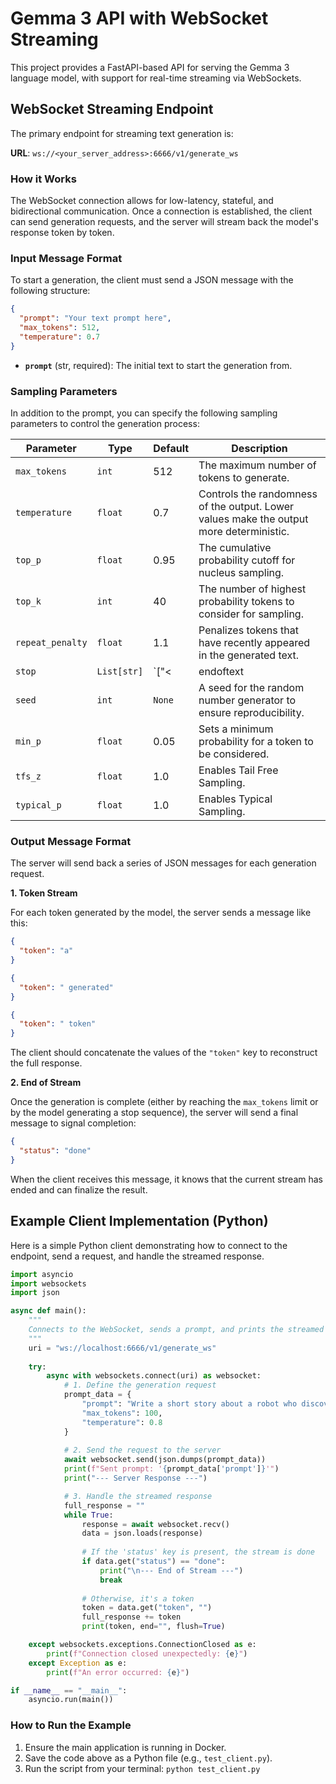 # Gemma 3 API with WebSocket Streaming

This project provides a FastAPI-based API for serving the Gemma 3 language model, with support for real-time streaming via WebSockets.

## WebSocket Streaming Endpoint

The primary endpoint for streaming text generation is:

**URL**: `ws://<your_server_address>:6666/v1/generate_ws`

### How it Works

The WebSocket connection allows for low-latency, stateful, and bidirectional communication. Once a connection is established, the client can send generation requests, and the server will stream back the model's response token by token.

### Input Message Format

To start a generation, the client must send a JSON message with the following structure:

```json
{
  "prompt": "Your text prompt here",
  "max_tokens": 512,
  "temperature": 0.7
}
```

- **`prompt`** (str, required): The initial text to start the generation from.

### Sampling Parameters

In addition to the prompt, you can specify the following sampling parameters to control the generation process:

| Parameter | Type | Default | Description |
| --- | --- | --- | --- |
| `max_tokens` | `int` | 512 | The maximum number of tokens to generate. |
| `temperature` | `float` | 0.7 | Controls the randomness of the output. Lower values make the output more deterministic. |
| `top_p` | `float` | 0.95 | The cumulative probability cutoff for nucleus sampling. |
| `top_k` | `int` | 40 | The number of highest probability tokens to consider for sampling. |
| `repeat_penalty` | `float` | 1.1 | Penalizes tokens that have recently appeared in the generated text. |
| `stop` | `List[str]` | `["<|endoftext|>", "<|im_end|>"]` | A list of strings that will cause the generation to stop if they are produced. |
| `seed` | `int` | `None` | A seed for the random number generator to ensure reproducibility. |
| `min_p` | `float` | 0.05 | Sets a minimum probability for a token to be considered. |
| `tfs_z` | `float` | 1.0 | Enables Tail Free Sampling. |
| `typical_p` | `float` | 1.0 | Enables Typical Sampling. |

### Output Message Format

The server will send back a series of JSON messages for each generation request.

**1. Token Stream**

For each token generated by the model, the server sends a message like this:

```json
{
  "token": "a"
}
```

```json
{
  "token": " generated"
}
```

```json
{
  "token": " token"
}
```

The client should concatenate the values of the `"token"` key to reconstruct the full response.

**2. End of Stream**

Once the generation is complete (either by reaching the `max_tokens` limit or by the model generating a stop sequence), the server will send a final message to signal completion:

```json
{
  "status": "done"
}
```

When the client receives this message, it knows that the current stream has ended and can finalize the result.

## Example Client Implementation (Python)

Here is a simple Python client demonstrating how to connect to the endpoint, send a request, and handle the streamed response.

```python
import asyncio
import websockets
import json

async def main():
    """
    Connects to the WebSocket, sends a prompt, and prints the streamed response.
    """
    uri = "ws://localhost:6666/v1/generate_ws"
    
    try:
        async with websockets.connect(uri) as websocket:
            # 1. Define the generation request
            prompt_data = {
                "prompt": "Write a short story about a robot who discovers music.",
                "max_tokens": 100,
                "temperature": 0.8
            }
            
            # 2. Send the request to the server
            await websocket.send(json.dumps(prompt_data))
            print(f"Sent prompt: '{prompt_data['prompt']}'")
            print("--- Server Response ---")

            # 3. Handle the streamed response
            full_response = ""
            while True:
                response = await websocket.recv()
                data = json.loads(response)
                
                # If the 'status' key is present, the stream is done
                if data.get("status") == "done":
                    print("\n--- End of Stream ---")
                    break
                
                # Otherwise, it's a token
                token = data.get("token", "")
                full_response += token
                print(token, end="", flush=True)

    except websockets.exceptions.ConnectionClosed as e:
        print(f"Connection closed unexpectedly: {e}")
    except Exception as e:
        print(f"An error occurred: {e}")

if __name__ == "__main__":
    asyncio.run(main())

```

### How to Run the Example

1.  Ensure the main application is running in Docker.
2.  Save the code above as a Python file (e.g., `test_client.py`).
3.  Run the script from your terminal: `python test_client.py`
